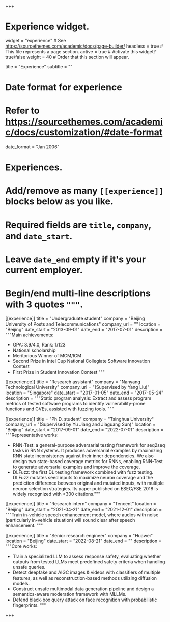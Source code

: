 +++
# Experience widget.
widget = "experience"  # See https://sourcethemes.com/academic/docs/page-builder/
headless = true  # This file represents a page section.
active = true  # Activate this widget? true/false
weight = 40  # Order that this section will appear.

title = "Experience"
subtitle = ""

# Date format for experience
#   Refer to https://sourcethemes.com/academic/docs/customization/#date-format
date_format = "Jan 2006"

# Experiences.
#   Add/remove as many `[[experience]]` blocks below as you like.
#   Required fields are `title`, `company`, and `date_start`.
#   Leave `date_end` empty if it's your current employer.
#   Begin/end multi-line descriptions with 3 quotes `"""`.
[[experience]]
  title = "Undergraduate student"
  company = "Beijing University of Posts and Telecommunications"
  company_url = ""
  location = "Beijing"
  date_start = "2013-09-01"
  date_end = "2017-07-01"
  description = """Main achievements:
  * GPA: 3.9/4.0, Rank: 1/123
  * National scholarship
  * Meritorious Winner of MCM/ICM
  * Second Prize in Intel Cup National Collegiate Software Innovation Contest
  * First Prize in Student Innovation Contest
  """

[[experience]]
  title = "Research assistant"
  company = "Nanyang Technological University"
  company_url = "(Supervised by Yang Liu)"
  location = "Singapore"
  date_start = "2017-01-05"
  date_end = "2017-05-24"
  description = """Static program analysis: Extract and assess program metrics of tested software programs to identify vulnerability-prone functions and CVEs, assisted with fuzzing tools.
  """

[[experience]]
  title = "Ph.D. student"
  company = "Tsinghua University"
  company_url = "(Supervised by Yu Jiang and Jiaguang Sun)"
  location = "Beijing"
  date_start = "2017-09-01"
  date_end = "2022-07-01"
  description = """Representative works:    
  * RNN-Test: a general-purpose adversarial testing framework for seq2seq tasks in RNN systems. It produces adversarial examples by maximizing RNN state inconsistency against their inner dependencies. We also design two state-based coverage metrics for RNNs, enabling RNN-Test to generate adversarial examples and improve the coverage.
  * DLFuzz: the first DL testing framework combined with fuzz testing. DLFuzz mutates seed inputs to maximize neuron coverage and the prediction difference between original and mutated inputs, with multiple neuron selection strategies. Its paper published on ESEC/FSE 2018 is widely recognized with >300 citations."""

[[experience]]
  title = "Research intern"
  company = "Tencent"
  location = "Beijing"
  date_start = "2021-04-21"
  date_end = "2021-12-01"
  description = """Train in-vehicle speech enhancement model, where audios with noise (particularly in-vehicle situation) will sound clear after speech enhancement.
  """

[[experience]]
  title = "Senior research engineer"
  company = "Huawei"
  location = "Beijing"
  date_start = "2022-08-21"
  date_end = ""
  description = """Core works:
  * Train a specialized LLM to assess response safety, evaluating whether outputs from tested LLMs meet predefined safety criteria when handling unsafe queries.
  * Detect deepfake and AIGC images & videos with classifiers of multiple features, as well as reconstruction-based methods utilizing diffusion models.
  * Construct unsafe multimodal data generation pipeline and design a semantics-aware moderation framework with MLLMs.
  * Defend black-box query attack on face recognition with probabilistic fingerprints.
  """

+++
